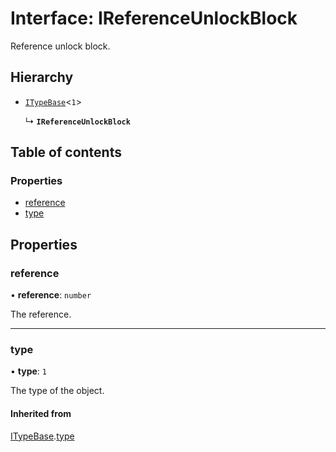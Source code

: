 # Interface: IReferenceUnlockBlock

Reference unlock block.

## Hierarchy

- [`ITypeBase`](ITypeBase.md)<``1``\>

  ↳ **`IReferenceUnlockBlock`**

## Table of contents

### Properties

- [reference](IReferenceUnlockBlock.md#reference)
- [type](IReferenceUnlockBlock.md#type)

## Properties

### reference

• **reference**: `number`

The reference.

___

### type

• **type**: ``1``

The type of the object.

#### Inherited from

[ITypeBase](ITypeBase.md).[type](ITypeBase.md#type)

